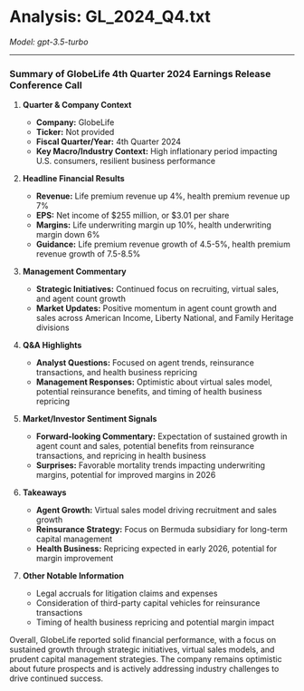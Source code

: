 # Analysis: GL_2024_Q4.txt

*Model: gpt-3.5-turbo*

---

### Summary of GlobeLife 4th Quarter 2024 Earnings Release Conference Call

1. **Quarter & Company Context**
   - **Company:** GlobeLife
   - **Ticker:** Not provided
   - **Fiscal Quarter/Year:** 4th Quarter 2024
   - **Key Macro/Industry Context:** High inflationary period impacting U.S. consumers, resilient business performance

2. **Headline Financial Results**
   - **Revenue:** Life premium revenue up 4%, health premium revenue up 7%
   - **EPS:** Net income of $255 million, or $3.01 per share
   - **Margins:** Life underwriting margin up 10%, health underwriting margin down 6%
   - **Guidance:** Life premium revenue growth of 4.5-5%, health premium revenue growth of 7.5-8.5%

3. **Management Commentary**
   - **Strategic Initiatives:** Continued focus on recruiting, virtual sales, and agent count growth
   - **Market Updates:** Positive momentum in agent count growth and sales across American Income, Liberty National, and Family Heritage divisions

4. **Q&A Highlights**
   - **Analyst Questions:** Focused on agent trends, reinsurance transactions, and health business repricing
   - **Management Responses:** Optimistic about virtual sales model, potential reinsurance benefits, and timing of health business repricing

5. **Market/Investor Sentiment Signals**
   - **Forward-looking Commentary:** Expectation of sustained growth in agent count and sales, potential benefits from reinsurance transactions, and repricing in health business
   - **Surprises:** Favorable mortality trends impacting underwriting margins, potential for improved margins in 2026

6. **Takeaways**
   - **Agent Growth:** Virtual sales model driving recruitment and sales growth
   - **Reinsurance Strategy:** Focus on Bermuda subsidiary for long-term capital management
   - **Health Business:** Repricing expected in early 2026, potential for margin improvement

7. **Other Notable Information**
   - Legal accruals for litigation claims and expenses
   - Consideration of third-party capital vehicles for reinsurance transactions
   - Timing of health business repricing and potential margin impact

Overall, GlobeLife reported solid financial performance, with a focus on sustained growth through strategic initiatives, virtual sales models, and prudent capital management strategies. The company remains optimistic about future prospects and is actively addressing industry challenges to drive continued success.